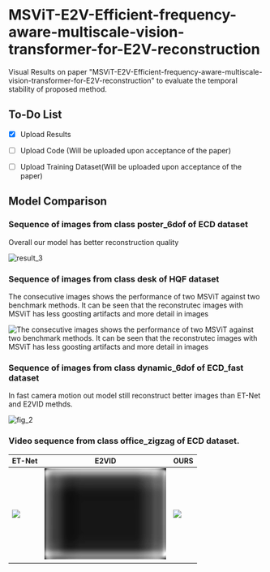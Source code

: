 # MSViT-E2V-Efficient-frequency-aware-multiscale-vision-transformer-for-E2V-reconstruction
Visual Results on paper "MSViT-E2V-Efficient-frequency-aware-multiscale-vision-transformer-for-E2V-reconstruction" to evaluate the temporal stability of proposed method.

## To-Do List

- [x] Upload Results  
- [ ] Upload Code (Will be uploaded upon acceptance of the paper)
- [ ] Upload Training Dataset(Will be uploaded upon acceptance of the paper)


## Model Comparison
### Sequence of images from class poster_6dof of ECD dataset
Overall our model has better reconstruction quality

![result_3](videos/results_3.png)
### Sequence of images from class desk of HQF dataset
The consecutive images shows the performance of two MSViT against two benchmark methods. It can be seen that the reconstrutec images with MSViT has less goosting artifacts and more detail in images

![The consecutive images shows the performance of two MSViT against two benchmark methods. It can be seen that the reconstrutec images with MSViT has less goosting artifacts and more detail in images](videos/results_2.png)
### Sequence of images from class dynamic_6dof of ECD_fast dataset
In fast camera motion out model still reconstruct better images than ET-Net and E2VID methds.

![fig_2](videos/results_1.png)


### Video sequence from class office_zigzag of ECD dataset.

| ET-Net | E2VID | OURS |
|--------|-------|------|
| ![](videos/ET-Net.gif) | ![](videos/E2VID.gif) | ![](videos/OURS.gif) |

